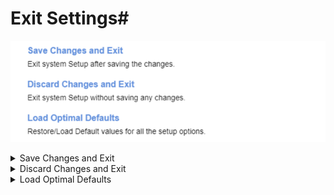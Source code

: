 # Exit Settings#
![](./img/exit.png)

<details><summary>Save Changes and Exit</summary>
Exit system Setup after saving the changes. 
The action will require additional confirmation.

| WMI Setting name | Values | SVP / SMP Req'd | AMD/Intel |
|:---|:---|:---|:---|
|  |  |  | Both |
</details>


<details><summary>Discard Changes and Exit</summary>
Exit system Setup without saving any changes.
The action will require additional confirmation.

| WMI Setting name | Values | SVP / SMP Req'd | AMD/Intel |
|:---|:---|:---|:---|
|  |  |  | Both |
</details>


<details><summary>Load Optimal Defaults</summary>
Restore/Load Default values for all the setup options.
The action will require additional confirmation.

| WMI Setting name | Values | SVP / SMP Req'd | AMD/Intel |
|:---|:---|:---|:---|
|  |  |  | Both |
</details>